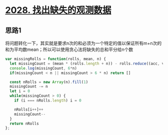 # [2028. 找出缺失的观测数据](https://leetcode-cn.com/problems/find-missing-observations/)

## 思路1

将问题转化一下，其实就是要求n次的和必须为一个特定的值以保证所有m+n次的和为平均数mean；所以可以使用贪心法将缺失的总和平分给n个数

```js
var missingRolls = function(rolls, mean, n) {
  let missingCount = (mean * (rolls.length + n)) - rolls.reduce((acc, value) => acc+value, 0)
  console.log(missingCount, 6*n)
  if(missingCount < n || missingCount > 6 * n) return []

  const nRolls = new Array(n).fill(1)
  missingCount -= n
  let i = 0
  while(missingCount > 0) {
    if (i === nRolls.length) i = 0

    nRolls[i++]++
    missingCount--
  }
  return nRolls
};
```